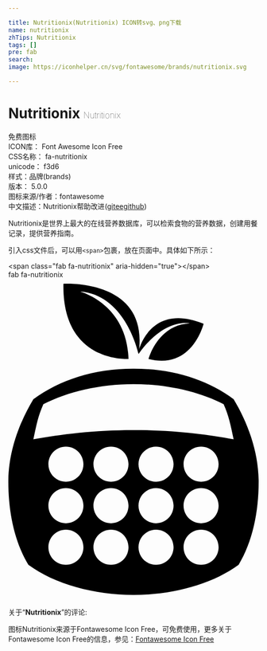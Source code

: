 ```yaml
---

title: Nutritionix(Nutritionix) ICON转svg、png下载
name: nutritionix
zhTips: Nutritionix
tags: []
pre: fab
search: 
image: https://iconhelper.cn/svg/fontawesome/brands/nutritionix.svg

---
```


# Nutritionix  <small style="font-size: 60%;font-weight: 100">Nutritionix</small>


<div class="detail-page">
<p>
<span><span class="badge-success badge">免费图标</span> </span>
<br/>
<span>
ICON库：
<span class="badge-secondary badge">Font Awesome Icon Free</span> 
</span>
<br/>
<span>
CSS名称：
<span class="badge-secondary badge">fa-nutritionix</span> 
</span>
<br/>
<span>
unicode：
<span class="badge-secondary badge">f3d6</span> 
<copy-btn content='f3d6' btn-title=""></copy-btn>
<copy-btn :content='String.fromCodePoint(parseInt("f3d6", 16))' btn-title="复制U"></copy-btn>
</span><br/><span>样式：<span class="badge-light badge">品牌(brands)</span></span>
<br/>
<span>
版本：
<span class="badge-secondary badge">5.0.0</span> 
</span>
<br/>
<span>图标来源/作者：<span class="badge-light badge">fontawesome</span></span> 
<br/>
<span class="zh-detail">中文描述：<span class="badge-primary badge">Nutritionix</span><span class="help-link"><span>帮助改进</span>(<a href="https://gitee.com/liuwave/icon-helper/edit/master/json/fontawesome/brands/nutritionix.json" target="_blank" rel="noopener noreferrer">gitee</a><a href="https://github.com/liuwave/icon-helper/edit/master/json/fontawesome/brands/nutritionix.json" target="_blank" rel="noopener noreferrer">github</a></span>)</span><br/>
</p>
</div><div class="description description alert alert-light">Nutritionix是世界上最大的在线营养数据库，可以检索食物的营养数据，创建用餐记录，提供营养指南。</div>
<div class="alert alert-dark">
  <i class="fab fa-nutritionix fa-xs"></i>
  <i class="fab fa-nutritionix fa-sm"></i>
  <i class="fab fa-nutritionix fa-lg"></i>
  <i class="fab fa-nutritionix fa-2x"></i>
  <i class="fab fa-nutritionix fa-3x"></i>
  <i class="fab fa-nutritionix fa-5x"></i>
  <i class="fab fa-nutritionix fa-7x"></i>
</div>
<div>
  <p>引入css文件后，可以用<code>&lt;span&gt;</code>包裹，放在页面中。具体如下所示：    
  </p>
  <div class="alert alert-primary" style="font-size: 14px">
    &lt;span class="fab fa-nutritionix" aria-hidden="true"&gt;&lt;/span&gt;
    <copy-btn content='<span class="fab fa-nutritionix" aria-hidden="true"></span>'></copy-btn>
  </div>
  <div class="alert alert-secondary">
    <i class="fab fa-nutritionix"
    style="font-size: 24px"
    aria-hidden="true"></i> fab fa-nutritionix
    <copy-btn content="fab fa-nutritionix" btn-title="复制图标名称"></copy-btn>
  </div>
</div>
<div id="svg" class="svg-wrap">
<svg xmlns="http://www.w3.org/2000/svg" viewBox="0 0 400 512"><path d="M88 8.1S221.4-.1 209 112.5c0 0 19.1-74.9 103-40.6 0 0-17.7 74-88 56 0 0 14.6-54.6 66.1-56.6 0 0-39.9-10.3-82.1 48.8 0 0-19.8-94.5-93.6-99.7 0 0 75.2 19.4 77.6 107.5 0 .1-106.4 7-104-119.8zm312 315.6c0 48.5-9.7 95.3-32 132.3-42.2 30.9-105 48-168 48-62.9 0-125.8-17.1-168-48C9.7 419 0 372.2 0 323.7 0 275.3 17.7 229 40 192c42.2-30.9 97.1-48.6 160-48.6 63 0 117.8 17.6 160 48.6 22.3 37 40 83.3 40 131.7zM120 428c0-15.5-12.5-28-28-28s-28 12.5-28 28 12.5 28 28 28 28-12.5 28-28zm0-66.2c0-15.5-12.5-28-28-28s-28 12.5-28 28 12.5 28 28 28 28-12.5 28-28zm0-66.2c0-15.5-12.5-28-28-28s-28 12.5-28 28 12.5 28 28 28 28-12.5 28-28zM192 428c0-15.5-12.5-28-28-28s-28 12.5-28 28 12.5 28 28 28 28-12.5 28-28zm0-66.2c0-15.5-12.5-28-28-28s-28 12.5-28 28 12.5 28 28 28 28-12.5 28-28zm0-66.2c0-15.5-12.5-28-28-28s-28 12.5-28 28 12.5 28 28 28 28-12.5 28-28zM264 428c0-15.5-12.5-28-28-28s-28 12.5-28 28 12.5 28 28 28 28-12.5 28-28zm0-66.2c0-15.5-12.5-28-28-28s-28 12.5-28 28 12.5 28 28 28 28-12.5 28-28zm0-66.2c0-15.5-12.5-28-28-28s-28 12.5-28 28 12.5 28 28 28 28-12.5 28-28zM336 428c0-15.5-12.5-28-28-28s-28 12.5-28 28 12.5 28 28 28 28-12.5 28-28zm0-66.2c0-15.5-12.5-28-28-28s-28 12.5-28 28 12.5 28 28 28 28-12.5 28-28zm0-66.2c0-15.5-12.5-28-28-28s-28 12.5-28 28 12.5 28 28 28 28-12.5 28-28zm24-39.6c-4.8-22.3-7.4-36.9-16-56-38.8-19.9-90.5-32-144-32S94.8 180.1 56 200c-8.8 19.5-11.2 33.9-16 56 42.2-7.9 98.7-14.8 160-14.8s117.8 6.9 160 14.8z"/></svg>
</div>
<detail full-name='fa-nutritionix'></detail>
<div class="icon-detail__container">
<p>关于“<b>Nutritionix</b>”的评论:</p>
</div>
<Vssue title="关于“Nutritionix”的评论" />    
<div><p>图标Nutritionix来源于Fontawesome Icon Free，可免费使用，更多关于  Fontawesome Icon Free的信息，参见：<a target="_blank" href="https://iconhelper.cn/fontawesome.html">Fontawesome Icon Free</a>
</p></div>
